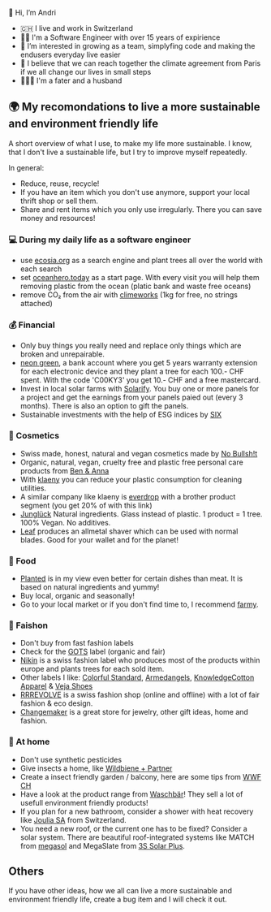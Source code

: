 👋 Hi, I’m Andri

- 🇨🇭 I live and work in Switzerland
- 👨‍💻 I'm a Software Engineer with over 15 years of expirience
- 👀 I’m interested in growing as a team, simplyfing code and making the endusers everyday live easier
- 🌱 I believe that we can reach together the climate agreement from Paris if we all change our lives in small steps
- 👨‍👩‍👧 I'm a fater and a husband

## 🌍 My recomondations to live a more sustainable and environment friendly life
A short overview of what I use, to make my life more sustainable. I know, that I don't live a sustainable life, but I try to improve myself repeatedly. 

In general:
- Reduce, reuse, recycle!
- If you have an item which you don't use anymore, support your local thrift shop or sell them.
- Share and rent items which you only use irregularly. There you can save money and resources!

### 💻 During my daily life as a software engineer
- use [ecosia.org](https://ecosia.org) as a search engine and plant trees all over the world with each search
- set [oceanhero.today](https://oceanhero.today) as a start page. With every visit you will help them removing plastic from the ocean (platic bank and waste free oceans)
- remove CO₂ from the air with [climeworks](https://climeworks.com/invitation/gqamVGqK) (1kg for free, no strings attached)

### 💰 Financial
- Only buy things you really need and replace only things which are broken and unrepairable.
- [neon green](https://www.neon-free.ch/en/neon-green), a bank account where you get 5 years warranty extension for each electronic device and they plant a tree for each 100.- CHF spent. With the code 'C00KY3' you get 10.- CHF and a free mastercard.
- Invest in local solar farms with [Solarify](https://solarify.ch?ref=192). You buy one or more panels for a project and get the earnings from your panels paied out (every 3 months). There is also an option to gift the panels.
- Sustainable investments with the help of ESG indices by [SIX](https://www.six-group.com/en/products-services/the-swiss-stock-exchange/market-data/indices/esg-indices.html)

### 🧼 Cosmetics
- Swiss made, honest, natural and vegan cosmetics made by [No Bullsh!t](https://nobullshit.care?referral_code=98B3ppmubVnbLbWy)
- Organic, natural, vegan, cruelty free and plastic free personal care products from [Ben & Anna](https://benanna.ch)
- With [klaeny](https://klaeny.de/a/refer-a-friend/redeem/iw5vyq2mrueuymmxotgwzkloqykql6ieo97laqgp/5328) you can reduce your plastic consumption for cleaning utilities. 
- A similar company like klaeny is [everdrop](http://everdrop.refr.cc/klischeehuhn0k) with a brother product segment (you get 20% of with this link)
- [Junglück](http://rwrd.io/o9qdozs) Natural ingredients. Glass instead of plastic. 1 product = 1 tree. 100% Vegan. No additives.
- [Leaf](https://leafshave.com) produces an allmetal shaver which can be used with normal blades. Good for your wallet and for the planet!

### 🥘 Food
- [Planted](https://www.eatplanted.com) is in my view even better for certain dishes than meat. It is based on natural ingredients and yummy!
- Buy local, organic and seasonally!
- Go to your local market or if you don't find time to, I recommend [farmy](https://www.farmy.ch/invite/andri218?nzp).

### 👕 Faishon
- Don't buy from fast fashion labels
- Check for the [GOTS](https://global-standard.org) label (organic and fair)
- [Nikin](https://prz.io/kPAJ1RpiB) is a swiss fashion label who produces most of the products within europe and plants trees for each sold item.
- Other labels I like: [Colorful Standard](https://colorfulstandard.ch), [Armedangels](https://www.armedangels.com/), [KnowledgeCotton Apparel](https://knowledgecottonapparel.com) & [Veja Shoes](https://www.veja-store.com)
- [RRREVOLVE](https://rrrevolve.ch) is a swiss fashion shop (online and offline) with a lot of fair fashion & eco design.
- [Changemaker](https://changemaker.ch) is a great store for jewelry, other gift ideas, home and fashion. 

### 🏡 At home
- Don't use synthetic pesticides
- Give insects a home, like [Wildbiene + Partner](https://wildbieneundpartner.ch)
- Create a insect friendly garden / balcony, here are some tips from [WWF CH](https://www.wwf.ch/de/stories/biodiversitaet-foerdern-auf-dem-balkon-und-im-garten)
- Have a look at the product range from [Waschbär](https://www.waschbaer.ch/)! They sell a lot of usefull environment friendly products!
- If you plan for a new bathroom, consider a shower with heat recovery like [Joulia SA](https://joulia.com) from Switzerland.
- You need a new roof, or the current one has to be fixed? Consider a solar system. There are beautiful roof-integrated systems like MATCH from [megasol](https://megasol.ch) and MegaSlate from [3S Solar Plus](https://3s-solarplus.ch).

## Others
If you have other ideas, how we all can live a more sustainable and environment friendly life, create a bug item and I will check it out.
